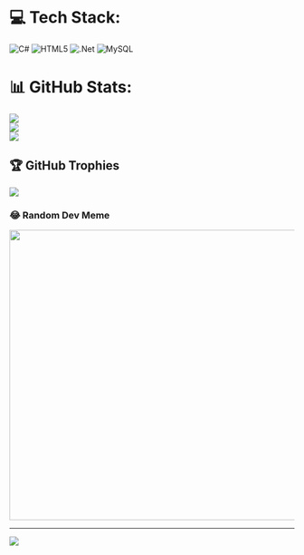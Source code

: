 
# 💻 Tech Stack:
![C#](https://img.shields.io/badge/c%23-%23239120.svg?style=flat&logo=c-sharp&logoColor=white) ![HTML5](https://img.shields.io/badge/html5-%23E34F26.svg?style=flat&logo=html5&logoColor=white) ![.Net](https://img.shields.io/badge/.NET-5C2D91?style=flat&logo=.net&logoColor=white) ![MySQL](https://img.shields.io/badge/mysql-%2300f.svg?style=flat&logo=mysql&logoColor=white)
# 📊 GitHub Stats:
![](https://github-readme-stats.vercel.app/api?username=ZaharTerehov&theme=tokyonight&hide_border=true&include_all_commits=false&count_private=true)<br/>
![](https://github-readme-streak-stats.herokuapp.com/?user=ZaharTerehov&theme=tokyonight&hide_border=true)<br/>
![](https://github-readme-stats.vercel.app/api/top-langs/?username=ZaharTerehov&theme=tokyonight&hide_border=true&include_all_commits=false&count_private=true&layout=compact)

## 🏆 GitHub Trophies
![](https://github-profile-trophy.vercel.app/?username=ZaharTerehov&theme=radical&no-frame=true&no-bg=true&margin-w=4)

### 😂 Random Dev Meme
<img src="https://random-memer.herokuapp.com/" width="512px"/>

---
[![](https://visitcount.itsvg.in/api?id=ZaharTerehov&icon=0&color=1)](https://visitcount.itsvg.in)

<!-- Proudly created with GPRM ( https://gprm.itsvg.in ) -->
